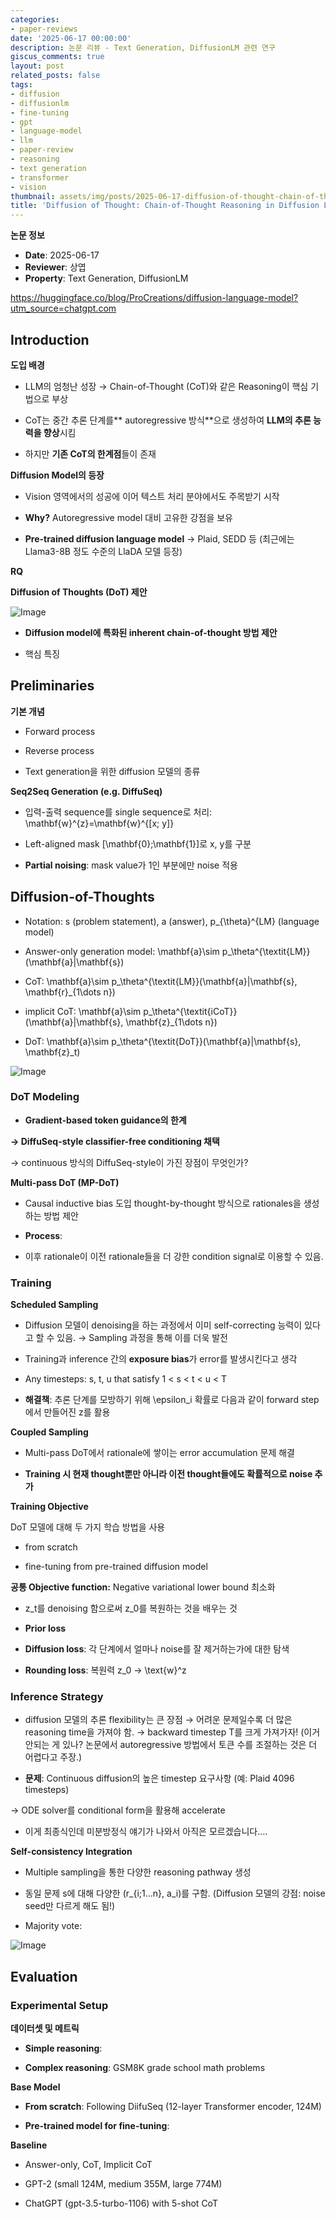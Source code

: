 ```yaml
---
categories:
- paper-reviews
date: '2025-06-17 00:00:00'
description: 논문 리뷰 - Text Generation, DiffusionLM 관련 연구
giscus_comments: true
layout: post
related_posts: false
tags:
- diffusion
- diffusionlm
- fine-tuning
- gpt
- language-model
- llm
- paper-review
- reasoning
- text generation
- transformer
- vision
thumbnail: assets/img/posts/2025-06-17-diffusion-of-thought-chain-of-thought-reasoning-in/thumbnail.jpg
title: 'Diffusion of Thought: Chain-of-Thought Reasoning in Diffusion Language Models'
---
```


**논문 정보**
- **Date**: 2025-06-17
- **Reviewer**: 상엽
- **Property**: Text Generation, DiffusionLM

https://huggingface.co/blog/ProCreations/diffusion-language-model?utm_source=chatgpt.com

## Introduction

**도입 배경**

- LLM의 엄청난 성장 → Chain-of-Thought (CoT)와 같은 Reasoning이 핵심 기법으로 부상

- CoT는 중간 추론 단계를** autoregressive 방식**으로 생성하여 **LLM의 추론 능력을 향상**시킴

- 하지만 **기존 CoT의 한계점**들이 존재

**Diffusion Model의 등장**

- Vision 영역에서의 성공에 이어 텍스트 처리 분야에서도 주목받기 시작

- **Why?** Autoregressive model 대비 고유한 강점을 보유

- **Pre-trained diffusion language model** → Plaid, SEDD 등 (최근에는 Llama3-8B 정도 수준의 LlaDA 모델 등장)

**RQ**

**Diffusion of Thoughts (DoT) 제안**

![Image](https://prod-files-secure.s3.us-west-2.amazonaws.com/3acbc979-3f43-48f4-8683-229c6104ec76/cbee75df-cc0f-4355-b2bd-7609cbbb1f9b/image.png?X-Amz-Algorithm=AWS4-HMAC-SHA256&X-Amz-Content-Sha256=UNSIGNED-PAYLOAD&X-Amz-Credential=ASIAZI2LB4665SJJ5N7B%2F20250810%2Fus-west-2%2Fs3%2Faws4_request&X-Amz-Date=20250810T113434Z&X-Amz-Expires=3600&X-Amz-Security-Token=IQoJb3JpZ2luX2VjEJv%2F%2F%2F%2F%2F%2F%2F%2F%2F%2FwEaCXVzLXdlc3QtMiJHMEUCIQCgNg3tG7UZZqN7Sl0st7rUrcfW567mkoHNCApa19nqfQIgb8kAKIy4WfuTvX%2B1u30h%2FhADlqQUPe%2Bss1lWwg9okVEqiAQI1P%2F%2F%2F%2F%2F%2F%2F%2F%2F%2FARAAGgw2Mzc0MjMxODM4MDUiDKqsgJd6o11ExIW4AircA%2FOpYrgShwwauKB%2B4xxIM2ueNmdd45asDAgLKdKU2gjp2rFbpTa0bJmo86uhJSiubaldNonpjlG0k5yWe2tJrxQj7UiPkcxBShQTLGYh5aWnS%2BkHmz2JqVzMsk0Y%2F6RHTPPU5bw2Uz%2BKH1yVj5LzS9S9u99OklnVh86NnwfQx304ddfWQTU%2FBePUkabQEEKdYcn7LYLi15OPdtVN8p7mZx669nd230%2FMCUBIzMKPyjx3or5jpNQhbxTMa8t8XgWTeX0pebKpXv1Lu1WFCyxbJFPnW8sR5DbzdEy8GvmTweqsfJUH7tlOi0GlV519rz3q3dd00NuMA2U4y%2FrjKi%2BWJ6uMIGtT9pBWkT0uNH1M3QIn%2F0C9xi%2B5T%2BjuQIFVCxtejDp7kllVkSqEva923IewjJ%2BMeMgPi9dNfsbENMeWVO4pFYF0J8CtBhxiEINqoGNHFQWThh%2BBwkxWcTp%2FsgUvwvSd83nPlDHTuA3uAAMD94EO%2Fl95dxhxjiINuCDmmMRaIWL9A%2Bj%2FV8NSLTvs%2BE1Ek4kIqXjFbYKg%2B97nP1otcX9BbJ5IP09dATbqd%2Ba8stbZ8GBIEF%2BYkkLm9WsB8lEGpGMzvJjfCOowWwxdHHJU6i%2B%2FbWgWy231rbWi6A4NMLr%2B4cQGOqUBkUQi51rdYmjBJrcw%2BsYjt3hW9kB6vafqHpniyZBVtycaqK76lTDHfJeNYQ7C9W3vnvSySlrbCl1cT%2BX83iQYmwQ24OmgGkGdjkf2o45ymFHSowEsdi1ihRdm03TW3KcQ7swIMhcU6LEyAyk7a%2Ftux%2Bw9at%2FpwlBQP3esGDV9Jx4PwctWceqzRGIdLTl2y6V9WlYZNa8e1cLYOKq9z5jWAE9VU2WZ&X-Amz-Signature=695db8b81f39f3a1f8c8307644ba556aff1d95b8c8cccc8e8912b405b1c86216&X-Amz-SignedHeaders=host&x-amz-checksum-mode=ENABLED&x-id=GetObject)

- **Diffusion model에 특화된 inherent chain-of-thought 방법 제안**

- 핵심 특징

## Preliminaries

**기본 개념**

- Forward process

- Reverse process

- Text generation을 위한 diffusion 모델의 종류

**Seq2Seq Generation (e.g. DiffuSeq)**

- 입력-출력 sequence를 single sequence로 처리: \mathbf{w}^{z}=\mathbf{w}^{[x; y]}

- Left-aligned mask [\mathbf{0};\mathbf{1}]로 x, y를 구분

- **Partial noising**: mask value가 1인 부분에만 noise 적용

## Diffusion-of-Thoughts

- Notation: s (problem statement), a (answer), p_{\theta}^{LM} (language model)

- Answer-only generation model: \mathbf{a}\sim p_\theta^{\textit{LM}}(\mathbf{a}|\mathbf{s})

- CoT: \mathbf{a}\sim p_\theta^{\textit{LM}}(\mathbf{a}|\mathbf{s}, \mathbf{r}_{1\dots n})

- implicit CoT: \mathbf{a}\sim p_\theta^{\textit{iCoT}}(\mathbf{a}|\mathbf{s}, \mathbf{z}_{1\dots n})

- DoT: \mathbf{a}\sim p_\theta^{\textit{DoT}}(\mathbf{a}|\mathbf{s}, \mathbf{z}_t)

![Image](https://prod-files-secure.s3.us-west-2.amazonaws.com/3acbc979-3f43-48f4-8683-229c6104ec76/7bde22d3-df55-4fed-824e-ed43cf2b175e/image.png?X-Amz-Algorithm=AWS4-HMAC-SHA256&X-Amz-Content-Sha256=UNSIGNED-PAYLOAD&X-Amz-Credential=ASIAZI2LB4665SJJ5N7B%2F20250810%2Fus-west-2%2Fs3%2Faws4_request&X-Amz-Date=20250810T113434Z&X-Amz-Expires=3600&X-Amz-Security-Token=IQoJb3JpZ2luX2VjEJv%2F%2F%2F%2F%2F%2F%2F%2F%2F%2FwEaCXVzLXdlc3QtMiJHMEUCIQCgNg3tG7UZZqN7Sl0st7rUrcfW567mkoHNCApa19nqfQIgb8kAKIy4WfuTvX%2B1u30h%2FhADlqQUPe%2Bss1lWwg9okVEqiAQI1P%2F%2F%2F%2F%2F%2F%2F%2F%2F%2FARAAGgw2Mzc0MjMxODM4MDUiDKqsgJd6o11ExIW4AircA%2FOpYrgShwwauKB%2B4xxIM2ueNmdd45asDAgLKdKU2gjp2rFbpTa0bJmo86uhJSiubaldNonpjlG0k5yWe2tJrxQj7UiPkcxBShQTLGYh5aWnS%2BkHmz2JqVzMsk0Y%2F6RHTPPU5bw2Uz%2BKH1yVj5LzS9S9u99OklnVh86NnwfQx304ddfWQTU%2FBePUkabQEEKdYcn7LYLi15OPdtVN8p7mZx669nd230%2FMCUBIzMKPyjx3or5jpNQhbxTMa8t8XgWTeX0pebKpXv1Lu1WFCyxbJFPnW8sR5DbzdEy8GvmTweqsfJUH7tlOi0GlV519rz3q3dd00NuMA2U4y%2FrjKi%2BWJ6uMIGtT9pBWkT0uNH1M3QIn%2F0C9xi%2B5T%2BjuQIFVCxtejDp7kllVkSqEva923IewjJ%2BMeMgPi9dNfsbENMeWVO4pFYF0J8CtBhxiEINqoGNHFQWThh%2BBwkxWcTp%2FsgUvwvSd83nPlDHTuA3uAAMD94EO%2Fl95dxhxjiINuCDmmMRaIWL9A%2Bj%2FV8NSLTvs%2BE1Ek4kIqXjFbYKg%2B97nP1otcX9BbJ5IP09dATbqd%2Ba8stbZ8GBIEF%2BYkkLm9WsB8lEGpGMzvJjfCOowWwxdHHJU6i%2B%2FbWgWy231rbWi6A4NMLr%2B4cQGOqUBkUQi51rdYmjBJrcw%2BsYjt3hW9kB6vafqHpniyZBVtycaqK76lTDHfJeNYQ7C9W3vnvSySlrbCl1cT%2BX83iQYmwQ24OmgGkGdjkf2o45ymFHSowEsdi1ihRdm03TW3KcQ7swIMhcU6LEyAyk7a%2Ftux%2Bw9at%2FpwlBQP3esGDV9Jx4PwctWceqzRGIdLTl2y6V9WlYZNa8e1cLYOKq9z5jWAE9VU2WZ&X-Amz-Signature=37540cb9592e31c72013b741fe754b14c50e984cae3527cd450df928258d06ab&X-Amz-SignedHeaders=host&x-amz-checksum-mode=ENABLED&x-id=GetObject)

### DoT Modeling

- **Gradient-based token guidance의 한계**

**→ DiffuSeq-style classifier-free conditioning 채택**

→ continuous 방식의 DiffuSeq-style이 가진 장점이 무엇인가?

**Multi-pass DoT (MP-DoT)**

- Causal inductive bias 도입 thought-by-thought 방식으로 rationales을 생성하는 방법 제안

- **Process**:

- 이후 rationale이 이전 rationale들을 더 강한 condition signal로 이용할 수 있음.

### Training

**Scheduled Sampling**

- Diffusion 모델이 denoising을 하는 과정에서 이미 self-correcting 능력이 있다고 할 수 있음. → Sampling 과정을 통해 이를 더욱 발전

- Training과 inference 간의 **exposure bias**가 error를 발생시킨다고 생각

- Any timesteps: s, t, u that satisfy 1 < s < t < u < T

- **해결책**: 추론 단계를 모방하기 위해 \epsilon_i 확률로 다음과 같이 forward step에서 만들어진 z를 활용

**Coupled Sampling**

- Multi-pass DoT에서 rationale에 쌓이는 error accumulation 문제 해결

- **Training 시 현재 thought뿐만 아니라 이전 thought들에도 확률적으로 noise 추가**

**Training Objective**

DoT 모델에 대해 두 가지 학습 방법을 사용

- from scratch

- fine-tuning from pre-trained diffusion model

**공통 Objective function:** Negative variational lower bound 최소화

- z_t를 denoising 함으로써 z_0를 복원하는 것을 배우는 것

- **Prior loss**

- **Diffusion loss**: 각 단계에서 얼마나 noise를 잘 제거하는가에 대한 탐색

- **Rounding loss**: 복원력 z_0 → \text{w}^z

### Inference Strategy

- diffusion 모델의 추론 flexibility는 큰 장점 → 어려운 문제일수록 더 많은 reasoning time을 가져야 함. → backward timestep T를 크게 가져가자! (이거 안되는 게 있나? 논문에서 autoregressive 방법에서 토큰 수를 조절하는 것은 더 어렵다고 주장.)

- **문제**: Continuous diffusion의 높은 timestep 요구사항 (예: Plaid 4096 timesteps)

→ ODE solver를 conditional form을 활용해 accelerate

- 이게 최종식인데 미분방정식 얘기가 나와서 아직은 모르겠습니다….

**Self-consistency Integration**

- Multiple sampling을 통한 다양한 reasoning pathway 생성

- 동일 문제 s에 대해 다양한 (r_{i;1...n}, a_i)를 구함. (Diffusion 모델의 강점: noise seed만 다르게 해도 됨!)

- Majority vote:

![Image](https://prod-files-secure.s3.us-west-2.amazonaws.com/3acbc979-3f43-48f4-8683-229c6104ec76/1b55f68d-7994-4dad-9980-633a0f0ee17c/image.png?X-Amz-Algorithm=AWS4-HMAC-SHA256&X-Amz-Content-Sha256=UNSIGNED-PAYLOAD&X-Amz-Credential=ASIAZI2LB4665SJJ5N7B%2F20250810%2Fus-west-2%2Fs3%2Faws4_request&X-Amz-Date=20250810T113434Z&X-Amz-Expires=3600&X-Amz-Security-Token=IQoJb3JpZ2luX2VjEJv%2F%2F%2F%2F%2F%2F%2F%2F%2F%2FwEaCXVzLXdlc3QtMiJHMEUCIQCgNg3tG7UZZqN7Sl0st7rUrcfW567mkoHNCApa19nqfQIgb8kAKIy4WfuTvX%2B1u30h%2FhADlqQUPe%2Bss1lWwg9okVEqiAQI1P%2F%2F%2F%2F%2F%2F%2F%2F%2F%2FARAAGgw2Mzc0MjMxODM4MDUiDKqsgJd6o11ExIW4AircA%2FOpYrgShwwauKB%2B4xxIM2ueNmdd45asDAgLKdKU2gjp2rFbpTa0bJmo86uhJSiubaldNonpjlG0k5yWe2tJrxQj7UiPkcxBShQTLGYh5aWnS%2BkHmz2JqVzMsk0Y%2F6RHTPPU5bw2Uz%2BKH1yVj5LzS9S9u99OklnVh86NnwfQx304ddfWQTU%2FBePUkabQEEKdYcn7LYLi15OPdtVN8p7mZx669nd230%2FMCUBIzMKPyjx3or5jpNQhbxTMa8t8XgWTeX0pebKpXv1Lu1WFCyxbJFPnW8sR5DbzdEy8GvmTweqsfJUH7tlOi0GlV519rz3q3dd00NuMA2U4y%2FrjKi%2BWJ6uMIGtT9pBWkT0uNH1M3QIn%2F0C9xi%2B5T%2BjuQIFVCxtejDp7kllVkSqEva923IewjJ%2BMeMgPi9dNfsbENMeWVO4pFYF0J8CtBhxiEINqoGNHFQWThh%2BBwkxWcTp%2FsgUvwvSd83nPlDHTuA3uAAMD94EO%2Fl95dxhxjiINuCDmmMRaIWL9A%2Bj%2FV8NSLTvs%2BE1Ek4kIqXjFbYKg%2B97nP1otcX9BbJ5IP09dATbqd%2Ba8stbZ8GBIEF%2BYkkLm9WsB8lEGpGMzvJjfCOowWwxdHHJU6i%2B%2FbWgWy231rbWi6A4NMLr%2B4cQGOqUBkUQi51rdYmjBJrcw%2BsYjt3hW9kB6vafqHpniyZBVtycaqK76lTDHfJeNYQ7C9W3vnvSySlrbCl1cT%2BX83iQYmwQ24OmgGkGdjkf2o45ymFHSowEsdi1ihRdm03TW3KcQ7swIMhcU6LEyAyk7a%2Ftux%2Bw9at%2FpwlBQP3esGDV9Jx4PwctWceqzRGIdLTl2y6V9WlYZNa8e1cLYOKq9z5jWAE9VU2WZ&X-Amz-Signature=ce50238395c67cb52a7e4bd37eb2d819c8a2545773d1acba99af3d32a851ec44&X-Amz-SignedHeaders=host&x-amz-checksum-mode=ENABLED&x-id=GetObject)

## Evaluation

### Experimental Setup

**데이터셋 및 메트릭**

- **Simple reasoning**:

- **Complex reasoning**: GSM8K grade school math problems

**Base Model**

- **From scratch**: Following DiifuSeq (12-layer Transformer encoder, 124M)

- **Pre-trained model for fine-tuning**:

**Baseline**

- Answer-only, CoT, Implicit CoT

- GPT-2 (small 124M, medium 355M, large 774M)

- ChatGPT (gpt-3.5-turbo-1106) with 5-shot CoT
